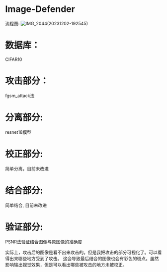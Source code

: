 # Image-Defender
流程图:
![IMG_2044(20231202-192545)](https://github.com/XuanZhao777/Image-Defender/assets/149707203/5a20a134-1f24-4bac-99b7-c3bab1fab41d)

# 数据库：
CIFAR10

# 攻击部分：
fgsm_attack法

# 分离部分:
resnet18模型

# 校正部分:
简单分离，目前未改进

# 结合部分:
简单结合, 目前未改进

# 验证部分:
PSNR法验证结合图像与原图像的准确度

实际上，攻击后的图像是看不出来攻击的。但是我把攻击的部分可视化了。可以看得出来哪些地方受到了攻击。
这会导致最后结合的图像也会有彩色的斑点。虽然影响输出视觉效果，但是可以看出哪些被攻击的地方未被校正。


